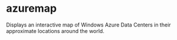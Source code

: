 azuremap
========

Displays an interactive map of Windows Azure Data Centers in their approximate locations around the world.
